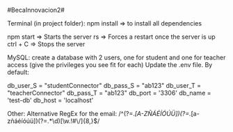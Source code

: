 #BecaInnovacion2#

Terminal (in project folder):
npm install => to install all dependencies

npm start => Starts the server
rs => Forces a restart once the server is up
ctrl + C => Stops the server

MySQL:
create a database with 2 users, one for student and one for teacher access (give the privileges you see fit for each)
Update the .env file. By default:

db_user_S = "studentConnector"
db_pass_S = "ab123"
db_user_T = "teacherConnector"
db_pass_T = "ab123"
db_port = '3306'
db_name = 'test-db'
db_host = 'localhost'

Other:
Alternative RegEx for the email: /^(?=.*[A-ZÑÁÉÍÓÚÜ])(?=.*[a-zñáéíóúü])(?=.*\d)[\w.!#$%&’*+/=?^_`{|}~\-ÑñáéíóúüÁÉÍÓÚÜ:;ÀÈÌÒÙàèìòùÁÉÍÓÚÝáéíóúýÂÊÎÔÛâêîôûÃÕãõÄËÏÖÜŸäëïöüŸ¡¿çÇŒœßØøÅå ÆæÞþÐð""'.,&#@:?!()$\\/]{8,}$/
